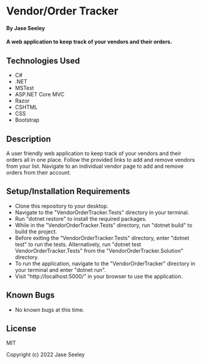 # Vendor/Order Tracker

#### By Jase Seeley

#### A web application to keep track of your vendors and their orders.

## Technologies Used
* C#
* .NET
* MSTest
* ASP.NET Core MVC
* Razor
* CSHTML
* CSS
* Bootstrap

## Description

A user friendly web application to keep track of your vendors and their orders all in one place. Follow the provided links to add and remove vendors from your list. Navigate to an individual vendor page to add and remove orders from their account.

## Setup/Installation Requirements

* Clone this repository to your desktop.
* Navigate to the "VendorOrderTracker.Tests" directory in your terminal.
* Run "dotnet restore" to install the required packages.
* While in the "VendorOrderTracker.Tests" directory, run "dotnet build" to build the project.
* Before exiting the "VendorOrderTracker.Tests" directory, enter "dotnet test" to run the tests. Alternatively, run "dotnet test VendorOrderTracker.Tests" from the "VendorOrderTracker.Solution" directory.
* To run the application, navigate to the "VendorOrderTracker" directory in your terminal and enter "dotnet run".
* Visit "http://localhost:5000/" in your browser to use the application.

## Known Bugs

* No known bugs at this time.

## License

MIT

Copyright (c) 2022 Jase Seeley  